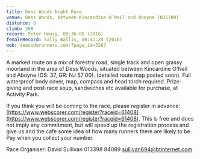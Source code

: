 ```yaml
---
title: Dess Woods Night Race
venue: Dess Woods, between Kincardine O`Neil and Aboyne (NJ5700)
distance: 8
climb: 200
record: Peter Henry, 00:36:00 (2016)
femaleRecord: Sally Wallis, 00:41:24 (2016)
web: deesiderunners.com/?page_id=3287
---
```

A marked route on a mix of forestry road, single track and open grassy moorland in the area of Dess Woods, situated between Kincardine O’Neil and Aboyne (OS: 37, GR: NJ 57 00). (detailed route map posted soon). Full waterproof body cover, map, compass and head torch required. Prize-giving and post-race soup, sandwiches etc available for purchase, at Activity Park.

If you think you will be coming to the race, please register in advance: [https://www.webscorer.com/register?raceid=61408](https://www.webscorer.com/register?raceid=61408). This is free and does not imply any commitment, but will speed up the registration process and give us and the cafe some idea of how many runners there are likely to be. Pay when you collect your number.

Race Organiser: David Sullivan 013398 84089 sullivan694@btinternet.com